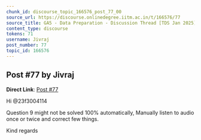```yaml
---
chunk_id: discourse_topic_166576_post_77_00
source_url: https://discourse.onlinedegree.iitm.ac.in/t/166576/77
source_title: GA5 - Data Preparation - Discussion Thread [TDS Jan 2025]
content_type: discourse
tokens: 71
username: Jivraj
post_number: 77
topic_id: 166576
---
```


## Post #77 by Jivraj

**Direct Link**: [Post #77](https://discourse.onlinedegree.iitm.ac.in/t/166576/77)

Hi @23f3004114

Question 9 might not be solved 100% automatically, Manually listen to audio once or twice and correct few things.

Kind regards
